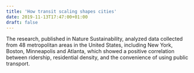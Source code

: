 ```yaml
---
title: 'How transit scaling shapes cities'
date: 2019-11-13T17:47:00+01:00
draft: false
---
```


The research, published in Nature Sustainability, analyzed data collected from 48 metropolitan areas in the United States, including New York, Boston, Minneapolis and Atlanta, which showed a positive correlation between ridership, residential density, and the convenience of using public transport.